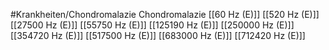 #Krankheiten/Chondromalazie
Chondromalazie
[[60 Hz (E)]]
[[520 Hz (E)]]
[[27500 Hz (E)]]
[[55750 Hz (E)]]
[[125190 Hz (E)]]
[[250000 Hz (E)]]
[[354720 Hz (E)]]
[[517500 Hz (E)]]
[[683000 Hz (E)]]
[[712420 Hz (E)]]